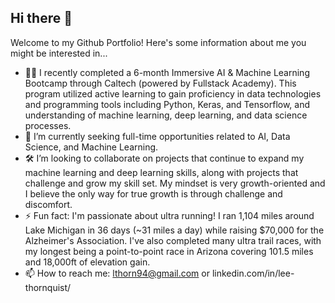 ## Hi there 👋

Welcome to my Github Portfolio! Here's some information about me you might be interested in...

- 👨‍🎓 I recently completed a 6-month Immersive AI & Machine Learning Bootcamp through Caltech (powered by Fullstack Academy). This program utilized active learning to gain proficiency in data technologies and programming tools including Python, Keras, and Tensorflow, and understanding of machine learning, deep learning, and data science processes.
- 🔭 I’m currently seeking full-time opportunities related to AI, Data Science, and Machine Learning. 
- 🛠 I’m looking to collaborate on projects that continue to expand my machine learning and deep learning skills, along with projects that challenge and grow my skill set. My mindset is very growth-oriented and I believe the only way for true growth is through challenge and discomfort.
- ⚡ Fun fact: I'm passionate about ultra running! I ran 1,104 miles around Lake Michigan in 36 days (~31 miles a day) while raising $70,000 for the Alzheimer's Association. I've also completed many ultra trail races, with my longest being a point-to-point race in Arizona covering 101.5 miles and 18,000ft of elevation gain.
- 📫 How to reach me: lthorn94@gmail.com or linkedin.com/in/lee-thornquist/

<!--
**lthornqu/lthornqu** is a ✨ _special_ ✨ repository because its `README.md` (this file) appears on your GitHub profile.

Here are some ideas to get you started:

- emoji I recently completed a 6-month Immersive AI & Machine Learning Bootcamp through Caltech. This program utilized active learning to gain proficiency in data technologies and programming tools including Python, Keras, and Tensorflow, and understanding of machine learning, deep learning, and data science processes.
- 🔭 I’m currently seeking full-time opportunities related to AI, Data Science, and Machine Learning. 
- 🌱 I’m currently learning ...
- 👯 I’m looking to collaborate on ...
- 🤔 I’m looking for help with ...
- 💬 Ask me about ...
- 📫 How to reach me: lthorn94@gmail.com
- ⚡ Fun fact: I'm passionate about ultra running! I ran 1,104 miles around Lake Michigan in 36 days (~31 miles a day) while raising $70,000 for the Alzheimer's Association. I've also completed many ultra trail races, with my longest being a point-to-point race in Arizona covering 101.5 miles and 18,000ft of elevation gain.
-->
